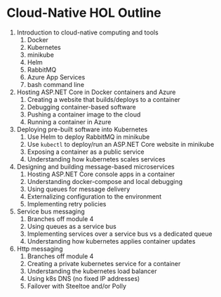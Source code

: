 # Cloud-Native HOL Outline

1. Introduction to cloud-native computing and tools
   1. Docker
   1. Kubernetes
   1. minikube
   1. Helm
   1. RabbitMQ
   1. Azure App Services
   1. bash command line
1. Hosting ASP.NET Core in Docker containers and Azure
   1. Creating a website that builds/deploys to a container
   1. Debugging container-based software
   1. Pushing a container image to the cloud
   1. Running a container in Azure
1. Deploying pre-built software into Kubernetes
   1. Use Helm to deploy RabbitMQ in minikube
   1. Use `kubectl` to deploy/run an ASP.NET Core website in minikube
   1. Exposing a container as a public service
   1. Understanding how kubernetes scales services
1. Designing and building message-based microservices
   1. Hosting ASP.NET Core console apps in a container
   1. Understanding docker-compose and local debugging
   1. Using queues for message delivery
   1. Externalizing configuration to the environment
   1. Implementing retry policies
1. Service bus messaging
   1. Branches off module 4
   1. Using queues as a service bus
   1. Implementing services over a service bus vs a dedicated queue
   1. Understanding how kubernetes applies container updates
1. Http messaging
   1. Branches off module 4
   1. Creating a private kubernetes service for a container
   1. Understanding the kubernetes load balancer
   1. Using k8s DNS (no fixed IP addresses)
   1. Failover with Steeltoe and/or Polly
